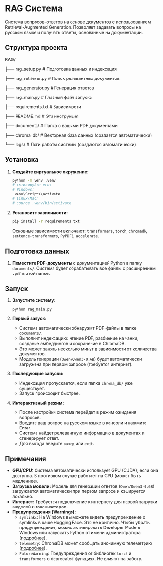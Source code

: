 # RAG Система

Система вопросов-ответов на основе документов с использованием Retrieval-Augmented Generation.
Позволяет задавать вопросы на русском языке и получать ответы, основанные на документации.

## Структура проекта

RAG/

├── rag_setup.py # Подготовка данных и индексация

├── rag_retriever.py # Поиск релевантных документов

├── rag_generator.py # Генерация ответов

├── rag_main.py # Главный файл запуска

├── requirements.txt # Зависимости

├── README.md # Эта инструкция

├── documents/ # Папка с вашими PDF документами

├── chroma_db/ # Векторная база данных (создается автоматически)

└── logs/ # Логи работы системы (создаются автоматически)

## Установка

1.  **Создайте виртуальное окружение:**
    ```bash
    python -m venv .venv
    # Активируйте его:
    # Windows:
    .venv\Scripts\activate
    # Linux/Mac:
    # source .venv/bin/activate
    ```

2.  **Установите зависимости:**
    ```bash
    pip install -r requirements.txt
    ```
    Основные зависимости включают: `transformers`, `torch`, `chromadb`, `sentence-transformers`, `PyPDF2`, `accelerate`.

## Подготовка данных

1.  **Поместите PDF-документы** с документацией Python в папку `documents/`.
    Система будет обрабатывать все файлы с расширением `.pdf` в этой папке.

## Запуск

1.  **Запустите систему:**
    ```bash
    python rag_main.py
    ```

2.  **Первый запуск:**
    *   Система автоматически обнаружит PDF-файлы в папке `documents/`.
    *   Выполнит индексацию: чтение PDF, разбиение на чанки, создание эмбеддингов и сохранение в ChromaDB.
    *   Это может занять несколько минут в зависимости от количества документов.
    *   Модель генерации (`Qwen/Qwen3-0.6B`) будет автоматически загружена при первом запросе (требуется интернет).

3.  **Последующие запуски:**
    *   Индексация пропускается, если папка `chroma_db/` уже существует.
    *   Запуск происходит быстрее.

4.  **Интерактивный режим:**
    *   После настройки система перейдет в режим ожидания вопросов.
    *   Введите ваш вопрос на русском языке в консоли и нажмите Enter.
    *   Система найдет релевантную информацию в документах и сгенерирует ответ.
    *   Для выхода введите `выход` или `exit`.

## Примечания

*   **GPU/CPU:** Система автоматически использует GPU (CUDA), если она доступна. В противном случае работает на CPU (может быть медленнее).
*   **Загрузка модели:** Модель для генерации ответов (`Qwen/Qwen3-0.6B`) загружается автоматически при первом запросе и кэшируется локально.
*   **Интернет:** Требуется подключение к интернету для первой загрузки моделей и токенизаторов.
*   **Предупреждения (Warnings):**
    *   `symlinks`: На Windows вы можете видеть предупреждение о symlinks в кэше Hugging Face. Это не критично. Чтобы убрать предупреждение, можно активировать Developer Mode в Windows или запускать Python от имени администратора ([подробнее](https://docs.microsoft.com/en-us/windows/apps/get-started/enable-your-device-for-development)).
    *   `telemetry`: ChromaDB может сообщать анонимную телеметрию ([подробнее](https://docs.trychroma.com/telemetry)).
    *   `FutureWarning`: Предупреждения от библиотек `torch` и `transformers` о deprecated функциях. Не влияют на работу.
